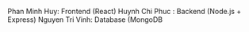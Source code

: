 Phan Minh Huy: Frontend (React)
Huynh Chi Phuc : Backend (Node.js + Express)
Nguyen Tri Vinh: Database (MongoDB
